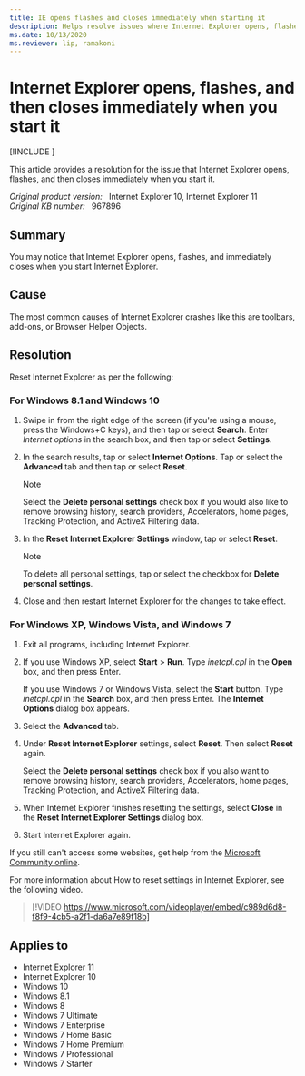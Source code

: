 ```yaml
---
title: IE opens flashes and closes immediately when starting it
description: Helps resolve issues where Internet Explorer opens, flashes, and then closes immediately.
ms.date: 10/13/2020
ms.reviewer: lip, ramakoni
---
```

# Internet Explorer opens, flashes, and then closes immediately when you start it

[!INCLUDE [](../../../includes/browsers-important.md)]

This article provides a resolution for the issue that Internet Explorer opens, flashes, and then closes immediately when you start it.

_Original product version:_ &nbsp; Internet Explorer 10, Internet Explorer 11  
_Original KB number:_ &nbsp; 967896

## Summary

You may notice that Internet Explorer opens, flashes, and immediately closes when you start Internet Explorer.

## Cause

The most common causes of Internet Explorer crashes like this are toolbars, add-ons, or Browser Helper Objects.

## Resolution

Reset Internet Explorer as per the following:

### For Windows 8.1 and Windows 10

1. Swipe in from the right edge of the screen (if you're using a mouse, press the Windows+C keys), and then tap or select **Search**. Enter *Internet options* in the search box, and then tap or select **Settings**.
2. In the search results, tap or select **Internet Options**. Tap or select the **Advanced** tab and then tap or select **Reset**.

   > [!NOTE]
   > Select the **Delete personal settings** check box if you would also like to remove browsing history, search providers, Accelerators, home pages, Tracking Protection, and ActiveX Filtering data.

3. In the **Reset Internet Explorer Settings** window, tap or select **Reset**.

    > [!NOTE]
    > To delete all personal settings, tap or select the checkbox for **Delete personal settings**.

4. Close and then restart Internet Explorer for the changes to take effect.

### For Windows XP, Windows Vista, and Windows 7

1. Exit all programs, including Internet Explorer.
2. If you use Windows XP, select **Start** > **Run**. Type *inetcpl.cpl* in the **Open** box, and then press Enter.

   If you use Windows 7 or Windows Vista, select the **Start** button. Type *inetcpl.cpl* in the **Search** box, and then press Enter. The **Internet Options** dialog box appears.

3. Select the **Advanced** tab.
4. Under **Reset Internet Explorer** settings, select **Reset**. Then select **Reset** again.

   Select the **Delete personal settings** check box if you also want to remove browsing history, search providers, Accelerators, home pages, Tracking Protection, and ActiveX Filtering data.

5. When Internet Explorer finishes resetting the settings, select **Close** in the **Reset Internet Explorer Settings** dialog box.
6. Start Internet Explorer again.

If you still can't access some websites, get help from the [Microsoft Community online](https://answers.microsoft.com).

For more information about How to reset settings in Internet Explorer, see the following video.

> [!VIDEO https://www.microsoft.com/videoplayer/embed/c989d6d8-f8f9-4cb5-a2f1-da6a7e89f18b]

## Applies to

- Internet Explorer 11
- Internet Explorer 10
- Windows 10
- Windows 8.1
- Windows 8
- Windows 7 Ultimate
- Windows 7 Enterprise
- Windows 7 Home Basic
- Windows 7 Home Premium
- Windows 7 Professional
- Windows 7 Starter

